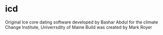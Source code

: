 # icd
Original Ice core dating software developed by Bashar Abdul for the climate Change Institute, Univerrsdity of Maine
Build was created by Mark  Royer
